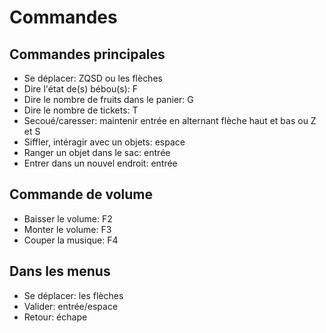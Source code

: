 # Commandes
## Commandes principales
- Se déplacer: ZQSD ou les flèches
- Dire l'état de(s) bébou(s): F
- Dire le nombre de fruits dans le panier: G
- Dire le nombre de tickets: T
- Secoué/caresser: maintenir entrée en alternant flèche haut et bas ou Z et S
- Siffler, intéragir avec un objets: espace
- Ranger un objet dans le sac: entrée
- Entrer dans un nouvel endroit: entrée 

## Commande de volume
- Baisser le volume: F2
- Monter le volume: F3
- Couper la musique: F4

## Dans les menus
- Se déplacer: les flèches
- Valider: entrée/espace
- Retour: échape
